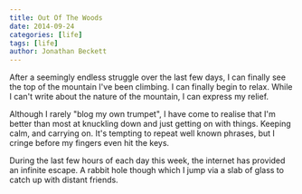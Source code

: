 ```yaml
---
title: Out Of The Woods
date: 2014-09-24
categories: [life]
tags: [life]
author: Jonathan Beckett
---
```


After a seemingly endless struggle over the last few days, I can finally see the top of the mountain I've been climbing. I can finally begin to relax. While I can't write about the nature of the mountain, I can express my relief.

Although I rarely "blog my own trumpet", I have come to realise that I'm better than most at knuckling down and just getting on with things. Keeping calm, and carrying on. It's tempting to repeat well known phrases, but I cringe before my fingers even hit the keys.

During the last few hours of each day this week, the internet has provided an infinite escape. A rabbit hole though which I jump via a slab of glass to catch up with distant friends.
